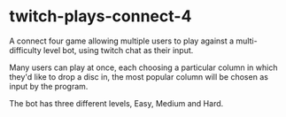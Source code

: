 # twitch-plays-connect-4
A connect four game allowing multiple users to play against a multi-difficulty level bot, using twitch chat as their input.

Many users can play at once, each choosing a particular column in which they'd like to drop a disc in, the most popular column will be chosen as input by the program.

The bot has three different levels, Easy, Medium and Hard.

